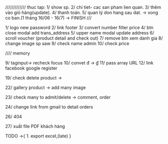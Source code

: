 
/////////////
 thuc tap:
 1/ show sp.
 2/ chi tiet- cac san pham lien quan.
 3/ thêm vào giỏ hàng(update).
 4/ thanh toán.
 5/ quan lý don hang sau dat.
 -> xong co ban.(1 tháng 16/06 - 16/7) -> FINISH
///

1/ logo new password
2/ link footer
3/ convert number filter price
4/ btn close modal add trans_address
5/ upper name modal update address
6/ scroll voucher (product detail and check out)
7/ remove btn xem danh gia
8/ change image sp saw
9/ check name admin
10/ check price


//// memory

9/ taginput-> recheck focus
10/ convet đ -> ₫
11/ pass array URL
12/ link facebook google register

19/ check delete product ->

22/ gallery product -> add many image

23/ check many to admit/delete -> comment, order

24/ change link from gmail to detail orders

26/ 404

27/ xuất file PDF khách hàng

TODO ->{
    1. export excel,(late)
}

